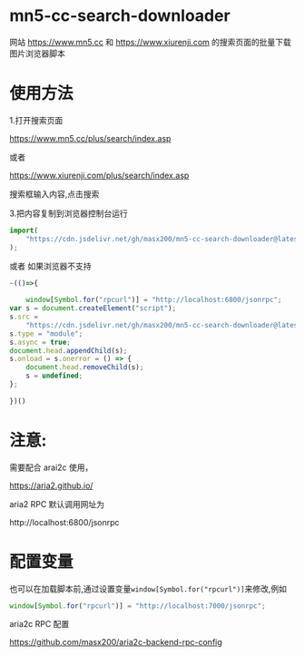 # mn5-cc-search-downloader

网站 https://www.mn5.cc 和 https://www.xiurenji.com 的搜索页面的批量下载图片浏览器脚本

# 使用方法

1.打开搜索页面

https://www.mn5.cc/plus/search/index.asp

或者

https://www.xiurenji.com/plus/search/index.asp

搜索框输入内容,点击搜索

3.把内容复制到浏览器控制台运行

```js
import(
    "https://cdn.jsdelivr.net/gh/masx200/mn5-cc-search-downloader@latest/src/index.js"
);
```

或者 如果浏览器不支持

```js
~(()=>{
	
	window[Symbol.for("rpcurl")] = "http://localhost:6800/jsonrpc";
var s = document.createElement("script");
s.src =
    "https://cdn.jsdelivr.net/gh/masx200/mn5-cc-search-downloader@latest/src/index.js";
s.type = "module";
s.async = true;
document.head.appendChild(s);
s.onload = s.onerror = () => {
    document.head.removeChild(s);
    s = undefined;
};
	
})()

```

# 注意:

需要配合 arai2c 使用，

https://aria2.github.io/

aria2 RPC 默认调用网址为

http://localhost:6800/jsonrpc

# 配置变量

也可以在加载脚本前,通过设置变量`window[Symbol.for("rpcurl")]`来修改,例如

```js
window[Symbol.for("rpcurl")] = "http://localhost:7000/jsonrpc";
```

aria2c RPC 配置

https://github.com/masx200/aria2c-backend-rpc-config
